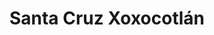 ---
title: Santa Cruz Xoxocotlán
url: /santa-cruz-xoxocotlan/
latitude: 17.023
longitude: -96.76
---